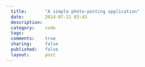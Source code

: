 ```yaml
---
  title:       "A simple photo-posting application"
  date:        2014-07-21 03:43
  description:
  category:    code
  tags:
  comments:    true
  sharing:     false
  published:   false
  layout:      post
---
```

